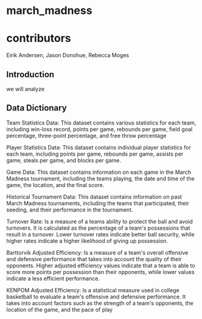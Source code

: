 # march_madness

# contributors
Eirik Andersen, Jason Donohue, Rebecca Moges

## Introduction
we will analyze

 ## Data Dictionary
 
 Team Statistics Data: This dataset contains various statistics for each team, including win-loss record, points per game, rebounds per game, field goal percentage, three-point percentage, and free throw percentage
 
 Player Statistics Data: This dataset contains individual player statistics for each team, including points per game, rebounds per game, assists per game, steals per game, and blocks per game.
 
 Game Data: This dataset contains information on each game in the March Madness tournament, including the teams playing, the date and time of the game, the location, and the final score.
 
 Historical Tournament Data: This dataset contains information on past March Madness tournaments, including the teams that participated, their seeding, and their performance in the tournament.
 
 Turnover Rate: Is a measure of a teams ability to protect the ball and avoid turnovers. It is calculated as the percentage of a team's possessions that result in a turnover. Lower turnover rates indicate better ball security, while higher rates indicate a higher likelihood of giving up possession.
 
 Barttorvik Adjusted Efficiency: Is a measure of a team's overall offensive and defensive performance that takes into account the quality of their opponents. Higher adjusted efficiency values indicate that a team is able to score more points per possession than their opponents, while lower values indicate a less efficient performance.

KENPOM Adjusted Efficiency: Is a statistical measure used in college basketball to evaluate a team's offensive and defensive performance. It takes into account factors such as the strength of a team's opponents, the location of the game, and the pace of play

 
 
